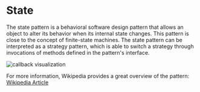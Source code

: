 # State

The state pattern is a behavioral software design pattern that allows an object to alter its behavior when its internal state changes. 
This pattern is close to the concept of finite-state machines. 
The state pattern can be interpreted as a strategy pattern, which is able to switch a strategy through invocations of methods defined in the pattern's interface.


![callback visualization](https://upload.wikimedia.org/wikipedia/commons/thumb/e/e8/State_Design_Pattern_UML_Class_Diagram.svg/600px-State_Design_Pattern_UML_Class_Diagram.svg.png)

For more information, Wikipedia provides a great overview of the pattern: [Wikipedia Article](https://en.wikipedia.org/wiki/State_pattern)
